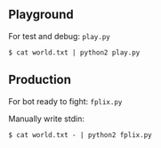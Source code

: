 ## Playground

For test and debug: `play.py`

```
$ cat world.txt | python2 play.py
```

## Production

For bot ready to fight: `fplix.py`


Manually write stdin:

```
$ cat world.txt - | python2 fplix.py
```
